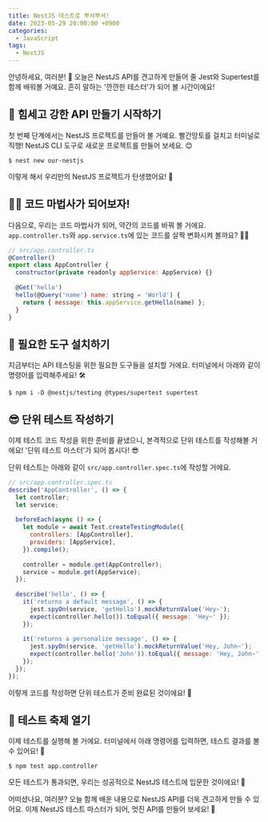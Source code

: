 ```yaml
---
title: NestJS 테스트로 뿌셔뿌셔!
date: 2023-05-29 20:00:00 +0900
categories:
  - JavaScript
tags:
  - NextJS
---
```


안녕하세요, 여러분! 🦸 오늘은 NestJS API를 견고하게 만들어 줄 Jest와 Supertest를 함께 배워볼 거예요. 흔히 말하는 '깐깐한 테스터'가 되어 볼 시간이에요!

## 💪 힘세고 강한 API 만들기 시작하기

첫 번째 단계에서는 NestJS 프로젝트를 만들어 볼 거예요. 빨간망토를 걸치고 터미널로 직행! NestJS CLI 도구로 새로운 프로젝트를 만들어 보세요. 😊

```
$ nest new our-nestjs
```

이렇게 해서 우리만의 NestJS 프로젝트가 탄생했어요! 💖 

## 🧙‍♂️ 코드 마법사가 되어보자!

다음으로, 우리는 코드 마법사가 되어, 약간의 코드를 바꿔 볼 거에요. `app.controller.ts`와 `app.service.ts`에 있는 코드를 살짝 변화시켜 볼까요? 🧙‍♂️ 

```javascript
// src/app.controller.ts
@Controller()
export class AppController {
  constructor(private readonly appService: AppService) {}
  
  @Get('hello')
  hello(@Query('name') name: string = 'World') {
    return { message: this.appService.getHello(name) };
  }
}
```

## 🧰 필요한 도구 설치하기

지금부터는 API 테스팅을 위한 필요한 도구들을 설치할 거에요. 터미널에서 아래와 같이 명령어를 입력해주세요! 🛠️

```
$ npm i -D @nestjs/testing @types/supertest supertest
```

## 😎 단위 테스트 작성하기

이제 테스트 코드 작성을 위한 준비를 끝냈으니, 본격적으로 단위 테스트를 작성해볼 거에요! '단위 테스트 마스터'가 되어 봅시다! 😎

단위 테스트는 아래와 같이 `src/app.controller.spec.ts`에 작성할 거에요.

```javascript
// src/app.controller.spec.ts
describe('AppController', () => {
  let controller;
  let service;
  
  beforeEach(async () => {
    let module = await Test.createTestingModule({
      controllers: [AppController],
      providers: [AppService],
    }).compile();
    
    controller = module.get(AppController);
    service = module.get(AppService);
  });
  
  describe('hello', () => {
    it('returns a default message', () => {
      jest.spyOn(service, 'getHello').mockReturnValue('Hey~');
      expect(controller.hello()).toEqual({ message: 'Hey~' });
    });
    
    it('returns a personalize message', () => {
      jest.spyOn(service, 'getHello').mockReturnValue('Hey, John~');
      expect(controller.hello('John')).toEqual({ message: 'Hey, John~' });
    });
  });
});
```

이렇게 코드를 작성하면 단위 테스트가 준비 완료된 것이에요! 👏

## 🎉 테스트 축제 열기

이제 테스트를 실행해 볼 거에요. 터미널에서 아래 명령어를 입력하면, 테스트 결과를 볼 수 있어요! 🎉

```
$ npm test app.controller
```

모든 테스트가 통과되면, 우리는 성공적으로 NestJS 테스트에 입문한 것이에요! 🌟

어떠셨나요, 여러분? 오늘 함께 배운 내용으로 NestJS API를 더욱 견고하게 만들 수 있어요. 이제 NestJS 테스트 마스터가 되어, 멋진 API를 만들어 보세요! 💪
